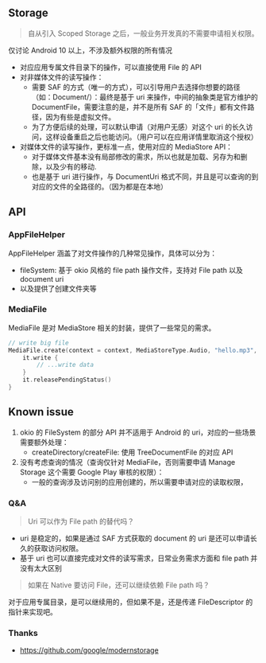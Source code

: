 ## Storage
> 自从引入 Scoped Storage 之后，一般业务开发真的不需要申请相关权限。

仅讨论 Android 10 以上，不涉及额外权限的所有情况

- 对应应用专属文件目录下的操作，可以直接使用 File 的 API
- 对非媒体文件的读写操作：
    - 需要 SAF 的方式（唯一的方式），可以引导用户去选择你想要的路径（如：Document/）：最终是基于 uri
      来操作，中间的抽象类是官方维护的 DocumentFile，需要注意的是，并不是所有 SAF
      的「文件」都有文件路径，因为有些是虚拟文件。
  - 为了方便后续的处理，可以默认申请（对用户无感）对这个 uri 的长久访问，这样设备重启之后也能访问。（用户可以在应用详情里取消这个授权）
- 对媒体文件的读写操作，更标准一点，使用对应的 MediaStore API：
  - 对于媒体文件基本没有局部修改的需求，所以也就是加载、另存为和删除，以及少有的移动.
  - 也是基于 uri 进行操作，与 DocumentUri 格式不同，并且是可以查询的到对应的文件的全路径的。（因为都是在本地）

## API
### AppFileHelper

AppFileHelper 涵盖了对文件操作的几种常见操作，具体可以分为：
- fileSystem: 基于 okio 风格的 file path 操作文件，支持对 File path 以及 document uri
- 以及提供了创建文件夹等

### MediaFile

MediaFile 是对 MediaStore 相关的封装，提供了一些常见的需求。

```kotlin
// write big file
MediaFile.create(context = context, MediaStoreType.Audio, "hello.mp3", true).let {
    it.write {
        // ...write data 
    }
    it.releasePendingStatus()
}
```

## Known issue

1. okio 的 FileSystem 的部分 API 并不适用于 Android 的 uri，对应的一些场景需要额外处理：
    - createDirectory/createFile: 使用 TreeDocumentFile 的对应 API
2. 没有考虑查询的情况（查询仅针对 MediaFile，否则需要申请 Manage Storage 这个需要 Google Play 审核的权限）：
    - 一般的查询涉及访问别的应用创建的，所以需要申请对应的读取权限，


### Q&A

> Uri 可以作为 File path 的替代吗？

- uri 是稳定的，如果是通过 SAF 方式获取的 document 的 uri 是还可以申请长久的获取访问权限。
- 基于 uri 也可以直接完成对文件的读写需求，日常业务需求方面和 file path 并没有太大区别

> 如果在 Native 要访问 File，还可以继续依赖 File path 吗？

对于应用专属目录，是可以继续用的，但如果不是，还是传递 FileDescriptor 的指针来实现吧。

### Thanks
- https://github.com/google/modernstorage

